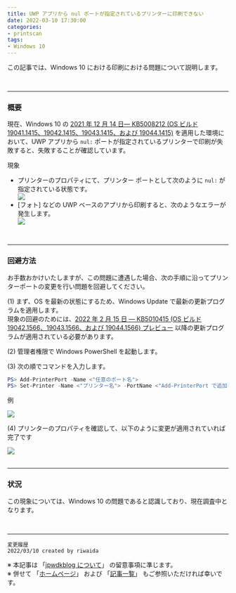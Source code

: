 ```yaml
---
title: UWP アプリから nul ポートが指定されているプリンターに印刷できない
date: 2022-03-10 17:30:00
categories:
- printscan
tags:
- Windows 10
---
```

この記事では、Windows 10 における印刷における問題について説明します。
<!-- more -->
<br>

***
### 概要
現在、Windows 10 の [2021 年 12 月 14 日— KB5008212 (OS ビルド 19041.1415、19042.1415、19043.1415、および 19044.1415)](https://support.microsoft.com/ja-jp/topic/2021-%E5%B9%B4-12-%E6%9C%88-14-%E6%97%A5-kb5008212-os-%E3%83%93%E3%83%AB%E3%83%89-19041-1415-19042-1415-19043-1415-%E3%81%8A%E3%82%88%E3%81%B3-19044-1415-b46200db-74c3-450e-b200-51013957312a) を適用した環境において、UWP アプリから `nul:` ポートが指定されているプリンターで印刷が失敗すると、失敗することが確認しています。

現象
- プリンターのプロパティにて、プリンター ポートとして次のように `nul:` が指定されている状態です。
   <div align="left">
   <img src="https://jpwdkblog.github.io/images/printer-null-port-issue/printerprops.png">
   </div>
- [フォト] などの UWP ベースのアプリから印刷すると、次のようなエラーが発生します。
   <div align="left">
   <img src="https://jpwdkblog.github.io/images/printer-null-port-issue/print-error.png">
   </div>

<br>

***
### 回避方法
お手数おかけいたしますが、この問題に遭遇した場合、次の手順に沿ってプリンターポートの変更を行い問題を回避してください。

(1) まず、OS を最新の状態にするため、Windows Update で最新の更新プログラムを適用します。  
現象の回避のためには、[2022 年 2 月 15 日 — KB5010415 (OS ビルド 19042.1566、19043.1566、および 19044.1566) プレビュー](https://support.microsoft.com/ja-jp/topic/2022-%E5%B9%B4-2-%E6%9C%88-15-%E6%97%A5-kb5010415-os-%E3%83%93%E3%83%AB%E3%83%89-19042-1566-19043-1566-%E3%81%8A%E3%82%88%E3%81%B3-19044-1566-%E3%83%97%E3%83%AC%E3%83%93%E3%83%A5%E3%83%BC-5a644b82-83f4-4cc2-a0e7-85f643252386) 以降の更新プログラムが適用されている必要があります。

(2) 管理者権限で Windows PowerShell を起動します。

(3) 次の順でコマンドを入力します。 
```powershell
PS> Add-PrinterPort -Name <"任意のポート名">
PS> Set-Printer -Name <"プリンター名"> -PortName <"Add-PrinterPort で追加したポート名">
```
例  
   <div align="left">
   <img src="https://jpwdkblog.github.io/images/printer-null-port-issue/powershell.png">
   </div>
  
  
(4) プリンターのプロパティを確認して、以下のように変更が適用されていれば完了です
   <div align="left">
   <img src="https://jpwdkblog.github.io/images/printer-null-port-issue/printerprops-fix.png">
   </div>

<br>

***
### 状況

この現象については、Windows 10 の問題であると認識しており、現在調査中となります。

<br>



***
`変更履歴`  
`2022/03/10 created by riwaida`

※ 本記事は 「[jpwdkblog について](https://jpwdkblog.github.io/blog/2020/01/01/aobut-jpwdkblog/)」 の留意事項に準じます。  
※ 併せて 「[ホームページ](https://jpwdkblog.github.io/blog/)」 および 「[記事一覧](https://jpwdkblog.github.io/blog/archives/)」 もご参照いただければ幸いです。  
